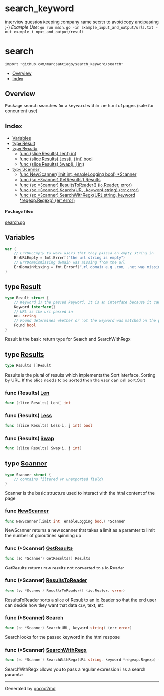 # search_keyword
interview question keeping company name secret to avoid copy and pasting ;-)
*Example Use:*
`go run main.go -in example_input_and_output/urls.txt -out example_i
nput_and_output/result`

# search
`import "github.com/marcsantiago/search_keyword/search"`

* [Overview](#pkg-overview)
* [Index](#pkg-index)

## <a name="pkg-overview">Overview</a>
Package search searches for a keyword within the html of pages (safe for concurrent use)




## <a name="pkg-index">Index</a>
* [Variables](#pkg-variables)
* [type Result](#Result)
* [type Results](#Results)
  * [func (slice Results) Len() int](#Results.Len)
  * [func (slice Results) Less(i, j int) bool](#Results.Less)
  * [func (slice Results) Swap(i, j int)](#Results.Swap)
* [type Scanner](#Scanner)
  * [func NewScanner(limit int, enableLogging bool) *Scanner](#NewScanner)
  * [func (sc *Scanner) GetResults() Results](#Scanner.GetResults)
  * [func (sc *Scanner) ResultsToReader() (io.Reader, error)](#Scanner.ResultsToReader)
  * [func (sc *Scanner) Search(URL, keyword string) (err error)](#Scanner.Search)
  * [func (sc *Scanner) SearchWithRegx(URL string, keyword *regexp.Regexp) (err error)](#Scanner.SearchWithRegx)


#### <a name="pkg-files">Package files</a>
[search.go](/src/github.com/marcsantiago/search_keyword/search/search.go) 



## <a name="pkg-variables">Variables</a>
``` go
var (
    // ErrURLEmpty to warn users that they passed an empty string in
    ErrURLEmpty = fmt.Errorf("the url string is empty")
    // ErrDomainMissing domain was missing from the url
    ErrDomainMissing = fmt.Errorf("url domain e.g .com, .net was missing")
)
```



## <a name="Result">type</a> [Result](/src/target/search.go?s=1203:1474#L43)
``` go
type Result struct {
    // Keyword is the passed keyword. It is an interface because it can be a string or regular expression
    Keyword interface{}
    // URL is the url passed in
    URL string
    // Found determines whether or not the keyword was matched on the page
    Found bool
}
```
Result is the basic return type for Search and SearchWithRegx










## <a name="Results">type</a> [Results](/src/target/search.go?s=1631:1652#L53)
``` go
type Results []Result
```
Results is the plural of results which implements the Sort interface. Sorting by URL.  If the slice needs to be sorted then the user can call sort.Sort










### <a name="Results.Len">func</a> (Results) [Len](/src/target/search.go?s=1654:1684#L55)
``` go
func (slice Results) Len() int
```



### <a name="Results.Less">func</a> (Results) [Less](/src/target/search.go?s=1709:1749#L59)
``` go
func (slice Results) Less(i, j int) bool
```



### <a name="Results.Swap">func</a> (Results) [Swap](/src/target/search.go?s=1791:1826#L63)
``` go
func (slice Results) Swap(i, j int)
```



## <a name="Scanner">type</a> [Scanner](/src/target/search.go?s=1958:2276#L68)
``` go
type Scanner struct {
    // contains filtered or unexported fields
}
```
Scanner is the basic structure used to interact with the html content of the page







### <a name="NewScanner">func</a> [NewScanner](/src/target/search.go?s=2986:3041#L121)
``` go
func NewScanner(limit int, enableLogging bool) *Scanner
```
NewScanner returns a new scanner that takes a limit as a paramter to limit the number of goroutines spinning up





### <a name="Scanner.GetResults">func</a> (\*Scanner) [GetResults](/src/target/search.go?s=6152:6191#L257)
``` go
func (sc *Scanner) GetResults() Results
```
GetResults returns raw results not converted to a io.Reader




### <a name="Scanner.ResultsToReader">func</a> (\*Scanner) [ResultsToReader](/src/target/search.go?s=5882:5937#L245)
``` go
func (sc *Scanner) ResultsToReader() (io.Reader, error)
```
ResultsToReader sorts a slice of Result to an io.Reader so that the end user can decide how they want that data
csv, text, etc




### <a name="Scanner.Search">func</a> (\*Scanner) [Search](/src/target/search.go?s=3424:3482#L136)
``` go
func (sc *Scanner) Search(URL, keyword string) (err error)
```
Search looks for the passed keyword in the html respose




### <a name="Scanner.SearchWithRegx">func</a> (\*Scanner) [SearchWithRegx](/src/target/search.go?s=4733:4814#L194)
``` go
func (sc *Scanner) SearchWithRegx(URL string, keyword *regexp.Regexp) (err error)
```
SearchWithRegx allows you to pass a regular expression i as a search paramter








- - -
Generated by [godoc2md](http://godoc.org/github.com/davecheney/godoc2md)
